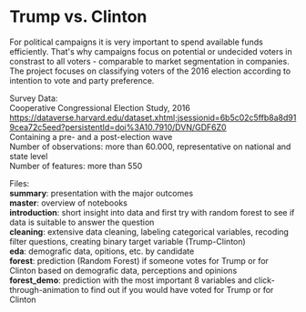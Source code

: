 # Trump vs. Clinton

For political campaigns it is very important to spend available funds efficiently. That's why campaigns focus on potential or undecided voters in constrast to all voters - comparable to market segmentation in companies. The project focuses on classifying voters of the 2016 election according to intention to vote and party preference.

Survey Data:\
Cooperative Congressional Election Study, 2016\
https://dataverse.harvard.edu/dataset.xhtml;jsessionid=6b5c02c5ffb8a8d919cea72c5eed?persistentId=doi%3A10.7910/DVN/GDF6Z0 \
Containing a pre- and a post-election wave\
Number of observations: more than 60.000, representative on national and state level\
Number of features: more than 550

Files:\
<b>summary</b>: presentation with the major outcomes\
<b>master</b>: overview of notebooks\
<b>introduction</b>: short insight into data and first try with random forest to see if data is suitable to answer the question\
<b>cleaning</b>: extensive data cleaning, labeling categorical variables, recoding filter questions, creating binary target variable (Trump-Clinton)\
<b>eda</b>: demografic data, opitions, etc. by candidate\
<b>forest</b>: prediction (Random Forest) if someone votes for Trump or for Clinton based on demografic data, perceptions and opinions\
<b>forest_demo</b>: prediction with the most important 8 variables and click-through-animation to find out if you would have voted for Trump or for Clinton

